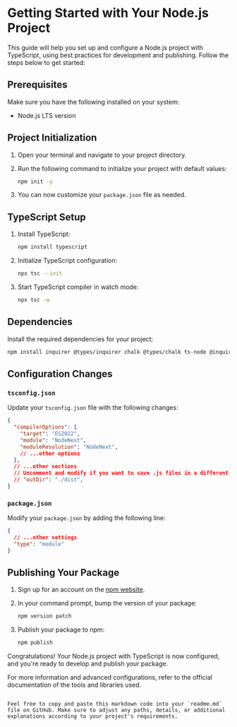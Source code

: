 
# Getting Started with Your Node.js Project

This guide will help you set up and configure a Node.js project with TypeScript, using best practices for development and publishing. Follow the steps below to get started:

## Prerequisites

Make sure you have the following installed on your system:

- Node.js LTS version

## Project Initialization

1. Open your terminal and navigate to your project directory.

2. Run the following command to initialize your project with default values:

   ```bash
   npm init -y
   ```

3. You can now customize your `package.json` file as needed.

## TypeScript Setup

1. Install TypeScript:

   ```bash
   npm install typescript
   ```

2. Initialize TypeScript configuration:

   ```bash
   npx tsc --init
   ```

3. Start TypeScript compiler in watch mode:

   ```bash
   npx tsc -w
   ```

## Dependencies

Install the required dependencies for your project:

```bash
npm install inquirer @types/inquirer chalk @types/chalk ts-node @inquirer/prompts
```

## Configuration Changes

### `tsconfig.json`

Update your `tsconfig.json` file with the following changes:

```json
{
  "compilerOptions": {
    "target": "ES2022",
    "module": "NodeNext",
    "moduleResolution": "NodeNext",
    // ...other options
  },
  // ...other sections
  // Uncomment and modify if you want to save .js files in a different directory
  // "outDir": "./dist",
}
```

### `package.json`

Modify your `package.json` by adding the following line:

```json
{
  // ...other settings
  "type": "module"
}
```

## Publishing Your Package

1. Sign up for an account on the [npm website](https://www.npmjs.com/signup).

2. In your command prompt, bump the version of your package:

   ```bash
   npm version patch
   ```

3. Publish your package to npm:

   ```bash
   npm publish
   ```

Congratulations! Your Node.js project with TypeScript is now configured, and you're ready to develop and publish your package.

For more information and advanced configurations, refer to the official documentation of the tools and libraries used.
```

Feel free to copy and paste this markdown code into your `readme.md` file on GitHub. Make sure to adjust any paths, details, or additional explanations according to your project's requirements.
